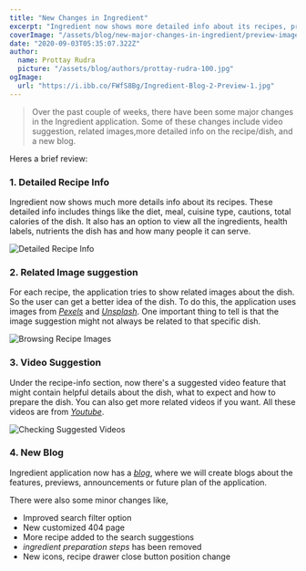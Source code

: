 ```yaml
---
title: "New Changes in Ingredient"
excerpt: "Ingredient now shows more detailed info about its recipes, provides related recipe images, helpful video suggestions and ..."
coverImage: "/assets/blog/new-major-changes-in-ingredient/preview-image.jpg"
date: "2020-09-03T05:35:07.322Z"
author:
  name: Prottay Rudra
  picture: "/assets/blog/authors/prottay-rudra-100.jpg"
ogImage:
  url: "https://i.ibb.co/FWfS8Bg/Ingredient-Blog-2-Preview-1.jpg"
---
```


> Over the past couple of weeks, there have been some major changes in the Ingredient application. Some of these changes include video suggestion, related images,more detailed info on the recipe/dish, and a new blog.

Heres a brief review:

### 1. Detailed Recipe Info

Ingredient now shows much more details info about its recipes. These detailed info includes things like the diet, meal, cuisine type, cautions, total calories of the dish. It also has an option to view all the ingredients, health labels, nutrients the dish has and how many people it can serve.

![Detailed Recipe Info](/assets/blog/new-major-changes-in-ingredient/recipe-info.png)

### 2. Related Image suggestion

For each recipe, the application tries to show related images about the dish. So the user can get a better idea of the dish. To do this, the application uses images from _[Pexels](https://www.pexels.com/)_ and _[Unsplash](https://unsplash.com/)_. One important thing to tell is that the image suggestion might not always be related to that specific dish.

![Browsing Recipe Images](/assets/blog/new-major-changes-in-ingredient/image-browsing-demo-min.gif)

### 3. Video Suggestion

Under the recipe-info section, now there's a suggested video feature that might contain helpful details about the dish, what to expect and how to prepare the dish. You can also get more related videos if you want. All these videos are from _[Youtube](https://youtube.com/)_.

![Checking Suggested Videos](/assets/blog/new-major-changes-in-ingredient/video-browsing-demo-min.gif)

### 4. New Blog

Ingredient application now has a _[blog](https://ingredient-blog.prottoy2938.vercel.app/)_, where we will create blogs about the features, previews, announcements or future plan of the application.

There were also some minor changes like,

- Improved search filter option
- New customized 404 page
- More recipe added to the search suggestions
- _ingredient preparation steps_ has been removed
- New icons, recipe drawer close button position change
